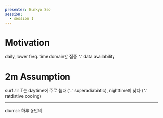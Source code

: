 ```yaml
---
presenter: Eunkyo Seo
session:
  - session 1
---
```

# Motivation
daily, lower freq. time domain만 집중 $\because$ data availability 

# 2m Assumption
surf air T는 daytime에 주로 높다 ($\because$ superadiabiatic), nighttime에 낮다 ($\because$ ratdiative cooling)



---
diurnal: 하루 동안의